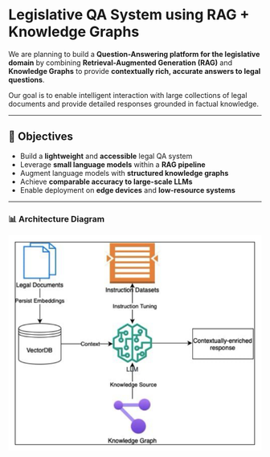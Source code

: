 # Legislative QA System using RAG + Knowledge Graphs

We are planning to build a **Question-Answering platform for the legislative domain** by combining **Retrieval-Augmented Generation (RAG)** and **Knowledge Graphs** to provide **contextually rich, accurate answers to legal questions**.

Our goal is to enable intelligent interaction with large collections of legal documents and provide detailed responses grounded in factual knowledge.

---

## 🎯 Objectives

- Build a **lightweight** and **accessible** legal QA system
- Leverage **small language models** within a **RAG pipeline**
- Augment language models with **structured knowledge graphs**
- Achieve **comparable accuracy to large-scale LLMs**
- Enable deployment on **edge devices** and **low-resource systems**

---
### 📊 Architecture Diagram

![Architecture Diagram](./arch.png)